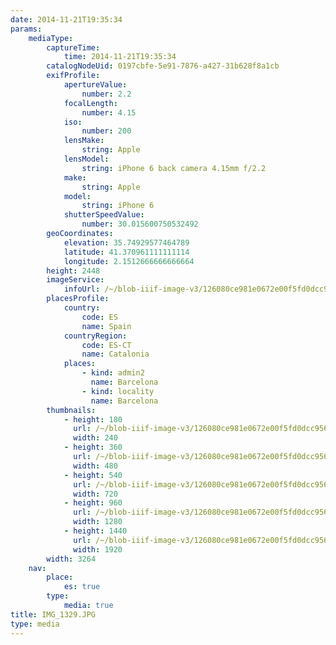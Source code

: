 ```yaml
---
date: 2014-11-21T19:35:34
params:
    mediaType:
        captureTime:
            time: 2014-11-21T19:35:34
        catalogNodeUid: 0197cbfe-5e91-7876-a427-31b628f8a1cb
        exifProfile:
            apertureValue:
                number: 2.2
            focalLength:
                number: 4.15
            iso:
                number: 200
            lensMake:
                string: Apple
            lensModel:
                string: iPhone 6 back camera 4.15mm f/2.2
            make:
                string: Apple
            model:
                string: iPhone 6
            shutterSpeedValue:
                number: 30.015600750532492
        geoCoordinates:
            elevation: 35.74929577464789
            latitude: 41.370961111111114
            longitude: 2.1512666666666664
        height: 2448
        imageService:
            infoUrl: /~/blob-iiif-image-v3/126080ce981e0672e00f5fd0dcc9564c5d033c6f6eb4c6e1aaf8870bf0cd2f7b/info.json
        placesProfile:
            country:
                code: ES
                name: Spain
            countryRegion:
                code: ES-CT
                name: Catalonia
            places:
                - kind: admin2
                  name: Barcelona
                - kind: locality
                  name: Barcelona
        thumbnails:
            - height: 180
              url: /~/blob-iiif-image-v3/126080ce981e0672e00f5fd0dcc9564c5d033c6f6eb4c6e1aaf8870bf0cd2f7b/full/240%2C180/0/default.jpg
              width: 240
            - height: 360
              url: /~/blob-iiif-image-v3/126080ce981e0672e00f5fd0dcc9564c5d033c6f6eb4c6e1aaf8870bf0cd2f7b/full/480%2C360/0/default.jpg
              width: 480
            - height: 540
              url: /~/blob-iiif-image-v3/126080ce981e0672e00f5fd0dcc9564c5d033c6f6eb4c6e1aaf8870bf0cd2f7b/full/720%2C540/0/default.jpg
              width: 720
            - height: 960
              url: /~/blob-iiif-image-v3/126080ce981e0672e00f5fd0dcc9564c5d033c6f6eb4c6e1aaf8870bf0cd2f7b/full/1280%2C960/0/default.jpg
              width: 1280
            - height: 1440
              url: /~/blob-iiif-image-v3/126080ce981e0672e00f5fd0dcc9564c5d033c6f6eb4c6e1aaf8870bf0cd2f7b/full/1920%2C1440/0/default.jpg
              width: 1920
        width: 3264
    nav:
        place:
            es: true
        type:
            media: true
title: IMG_1329.JPG
type: media
---
```

